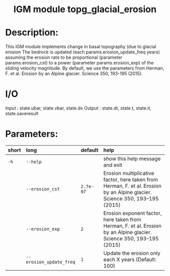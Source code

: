 
### <h1 align="center" id="title">IGM module topg_glacial_erosion </h1>

# Description:

This IGM module implements change in basal topography (due to glacial erosion
The bedrock is updated (each params.erosion_update_freq years) assuming the erosion
rate to be proportional (parameter params.erosion_cst) to a power (parameter params.erosion_exp)
of the sliding velocity magnitude. By default, we use the parameters from Herman,
F. et al. Erosion by an Alpine glacier. Science 350, 193-195 (2015).

# I/O

Input  : state.ubar, state.vbar, state.dx 
Output : state.dt, state.t, state.it, state.saveresult 
 
# Parameters: 


|short|long|default|help|
| :--- | :--- | :--- | :--- |
|`-h`|`--help`||show this help message and exit|
||`--erosion_cst`|`2.7e-07`|Erosion multiplicative factor, here taken from Herman, F. et al.               Erosion by an Alpine glacier. Science 350, 193–195 (2015)|
||`--erosion_exp`|`2`|Erosion exponent factor, here taken from Herman, F. et al.                Erosion by an Alpine glacier. Science 350, 193–195 (2015)|
||`--erosion_update_freq`|`1`|Update the erosion only each X years (Default: 100)|
